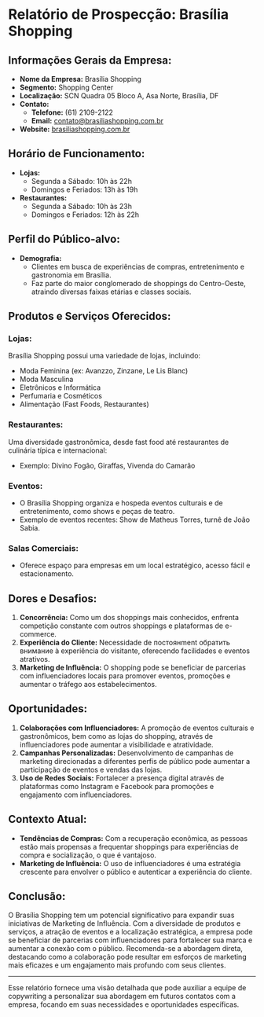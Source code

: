 # Relatório de Prospecção: Brasília Shopping

## Informações Gerais da Empresa:
- **Nome da Empresa:** Brasília Shopping
- **Segmento:** Shopping Center
- **Localização:** SCN Quadra 05 Bloco A, Asa Norte, Brasília, DF
- **Contato:**
  - **Telefone:** (61) 2109-2122
  - **Email:** contato@brasiliashopping.com.br
- **Website:** [brasiliashopping.com.br](http://www.brasiliashopping.com.br)

## Horário de Funcionamento:
- **Lojas:**
  - Segunda a Sábado: 10h às 22h
  - Domingos e Feriados: 13h às 19h
- **Restaurantes:**
  - Segunda a Sábado: 10h às 23h
  - Domingos e Feriados: 12h às 22h

## Perfil do Público-alvo:
- **Demografia:**
  - Clientes em busca de experiências de compras, entretenimento e gastronomia em Brasília.
  - Faz parte do maior conglomerado de shoppings do Centro-Oeste, atraindo diversas faixas etárias e classes sociais.
  
## Produtos e Serviços Oferecidos:
### Lojas:
Brasília Shopping possui uma variedade de lojas, incluindo:
- Moda Feminina (ex: Avanzzo, Zinzane, Le Lis Blanc)
- Moda Masculina
- Eletrônicos e Informática
- Perfumaria e Cosméticos
- Alimentação (Fast Foods, Restaurantes)
  
### Restaurantes:
Uma diversidade gastronômica, desde fast food até restaurantes de culinária típica e internacional:
- Exemplo: Divino Fogão, Giraffas, Vivenda do Camarão

### Eventos:
- O Brasília Shopping organiza e hospeda eventos culturais e de entretenimento, como shows e peças de teatro.
- Exemplo de eventos recentes: Show de Matheus Torres, turnê de João Sabia.

### Salas Comerciais:
- Oferece espaço para empresas em um local estratégico, acesso fácil e estacionamento.

## Dores e Desafios:
1. **Concorrência:** Como um dos shoppings mais conhecidos, enfrenta competição constante com outros shoppings e plataformas de e-commerce.
2. **Experiência do Cliente:** Necessidade de постоянment обратить внимание à experiência do visitante, oferecendo facilidades e eventos atrativos.
3. **Marketing de Influência:** O shopping pode se beneficiar de parcerias com influenciadores locais para promover eventos, promoções e aumentar o tráfego aos estabelecimentos.

## Oportunidades:
1. **Colaborações com Influenciadores:** A promoção de eventos culturais e gastronômicos, bem como as lojas do shopping, através de influenciadores pode aumentar a visibilidade e atratividade.
2. **Campanhas Personalizadas:** Desenvolvimento de campanhas de marketing direcionadas a diferentes perfis de público pode aumentar a participação de eventos e vendas das lojas.
3. **Uso de Redes Sociais:** Fortalecer a presença digital através de plataformas como Instagram e Facebook para promoções e engajamento com influenciadores.

## Contexto Atual:
- **Tendências de Compras:** Com a recuperação econômica, as pessoas estão mais propensas a frequentar shoppings para experiências de compra e socialização, o que é vantajoso.
- **Marketing de Influência:** O uso de influenciadores é uma estratégia crescente para envolver o público e autenticar a experiência do cliente.

## Conclusão:
O Brasília Shopping tem um potencial significativo para expandir suas iniciativas de Marketing de Influência. Com a diversidade de produtos e serviços, a atração de eventos e a localização estratégica, a empresa pode se beneficiar de parcerias com influenciadores para fortalecer sua marca e aumentar a conexão com o público. Recomenda-se a abordagem direta, destacando como a colaboração pode resultar em esforços de marketing mais eficazes e um engajamento mais profundo com seus clientes.

--- 

Esse relatório fornece uma visão detalhada que pode auxiliar a equipe de copywriting a personalizar sua abordagem em futuros contatos com a empresa, focando em suas necessidades e oportunidades específicas.